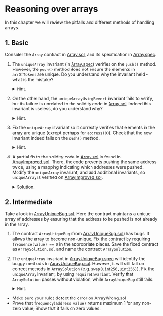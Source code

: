 # Reasoning over arrays
In this chapter we will review the pitfalls and different methods of handling arrays.

## 1. Basic
Consider the `Array` contract in [Array.sol](1.Basic/Array.sol), and its
specification in [Array.spec](1.Basic/Array.spec).

1. The `uniqueArray` invariant (in [Array.spec](1.Basic/Array.spec))
   verifies on the `push()` method. However, the `push()` method does not
   ensure the elements in `arrOfTokens` are unique.
   Do you understand why the invariant held - what is the mistake?
   <details>
   <summary>Hint. </summary>

   Recall that by default the Prover ignores reverting paths.

   </details>
1. On the other hand, the `uniqueArrayUsingRevert` invariant fails to verify,
   but its failure is unrelated to the solidity code in
   [Array.sol](1.Basic/Array.sol). Indeed this invariant is useless, do you
   understand why?
   <details>
   <summary>Hint.</summary>

   What is the value of `get@withrevert(i)` when the function does revert?

   </details>
1. Fix the `uniqueArray` invariant so it correctly verifies that elements in
   the array are unique (except perhaps for `address(0)`). Check that the new
   invariant indeed fails on the `push()` method.
   <details>
   <summary>Hint.</summary>

   Use `getWithDefaultValue` method. A solution can be found in
   [ArraySemiFixed.spec](../Solutions/12.Lesson_Arrays/1.Basic/ArraySemiFixed.spec).

   </details>
1. A partial fix to the solidity code in [Array.sol](1.Basic/Array.sol) is found
   in [ArrayImproved.sol](1.Basic/ArrayImproved.sol). There, the code prevents
   pushing the same address twice, using a mapping indicating which addresses
   were pushed. Modify the `uniqueArray` invariant, and add additional invariants,
   so `uniqueArray` is verified on [ArrayImproved.sol](1.Basic/ArrayImproved.sol).
   <details>
   <summary>Solution.</summary>
   
   See [Array.spec](../Solutions/12.Lesson_Arrays/1.Basic/Array.spec).

   </details>

## 2. Intermediate
Take a look in [ArrayUniqueBug.sol](2.Intermediate/ArrayUniqueBug.sol). Here
the contract maintains a unique array of addresses by ensuring that the address
to be pushed is not already in the array.

1. The contract `ArrayUniqueBug` (from
   [ArrayUniqueBug.sol](2.Intermediate/ArrayUniqueBug.sol)) has bugs. It allows the
   array to become non-unique. Fix the contract by requiring `frequence(value) == 0`
   in the appropriate places. Save the fixed contract as `ArraySolution.sol` and name
   the contract `ArraySolution`.
1. The `uniqueArray` invariant in
   [ArrayUniqueBug.spec](2.Intermediate/ArrayUniqueBug.spec) will identify the buggy
   methods in [ArrayUniqueBug.sol](2.Intermediate/ArrayUniqueBug.sol). However,
   it will still fail on correct methods in `ArraySolution` (e.g. `swap(uint256,uint256)`).
   Fix the `uniqueArray` invariant, by using `requireInvariant`. Verify that
   `ArraySolution` passes without violation, while `ArrayUniqueBug` still fails.
   <details>
   <summary>Hint.</summary>

   You must ensure that `frequency` does not get too high.

   </details>


- Make sure your rules detect the error on ArrayWrong.sol 
- Prove that `frequency(address value)` returns maximum 1 for any non-zero value; Show that it
  fails on zero values.

